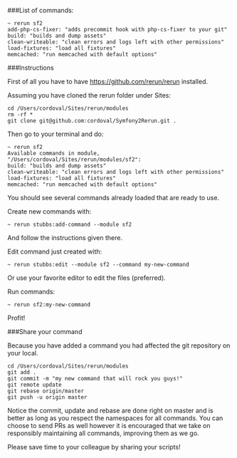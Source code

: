 ###List of commands:
```
~ rerun sf2
add-php-cs-fixer: "adds precommit hook with php-cs-fixer to your git"
build: "builds and dump assets"
clean-writeable: "clean errors and logs left with other permissions"
load-fixtures: "load all fixtures"
memcached: "run memcached with default options"
```

###Instructions

First of all you have to have https://github.com/rerun/rerun installed.

Assuming you have cloned the rerun folder under Sites:

```
cd /Users/cordoval/Sites/rerun/modules
rm -rf *
git clone git@github.com:cordoval/Symfony2Rerun.git .
```

Then go to your terminal and do:

```
~ rerun sf2
Available commands in module, "/Users/cordoval/Sites/rerun/modules/sf2":
build: "builds and dump assets"
clean-writeable: "clean errors and logs left with other permissions"
load-fixtures: "load all fixtures"
memcached: "run memcached with default options"
```

You should see several commands already loaded that are ready to use.

Create new commands with:

```
~ rerun stubbs:add-command --module sf2
```

And follow the instructions given there.


Edit command just created with:

```
~ rerun stubbs:edit --module sf2 --command my-new-command
```
Or use your favorite editor to edit the files (preferred).

Run commands:

```
~ rerun sf2:my-new-command
```

Profit!

###Share your command

Because you have added a command you had affected the git repository on your local.

```
cd /Users/cordoval/Sites/rerun/modules
git add .
git commit -m "my new command that will rock you guys!"
git remote update
git rebase origin/master
git push -u origin master
```
Notice the commit, update and rebase are done right on master and is better as long as you respect the namespaces for all commands.
You can choose to send PRs as well however it is encouraged that we take on responsibly maintaining all commands, improving them as
we go.

Please save time to your colleague by sharing your scripts!
    
